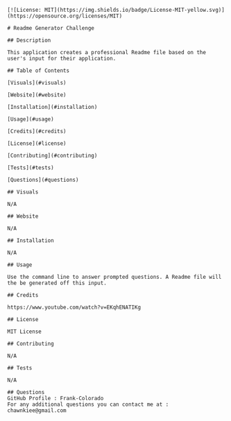 
    [![License: MIT](https://img.shields.io/badge/License-MIT-yellow.svg)](https://opensource.org/licenses/MIT)

    # Readme Generator Challenge
    
    ## Description 
    
    This application creates a professional Readme file based on the user's input for their application.

    ## Table of Contents

    [Visuals](#visuals)

    [Website](#website)

    [Installation](#installation)

    [Usage](#usage)

    [Credits](#credits)

    [License](#license)

    [Contributing](#contributing)

    [Tests](#tests)

    [Questions](#questions)

    ## Visuals 
    
    N/A
    
    ## Website 
    
    N/A

    ## Installation 
    
    N/A
    
    ## Usage
   
    Use the command line to answer prompted questions. A Readme file will the be generated off this input. 
    
    ## Credits 

    https://www.youtube.com/watch?v=EKqhENATIKg

    ## License 

    MIT License

    ## Contributing

    N/A

    ## Tests 

    N/A

    ## Questions 
    GitHub Profile : Frank-Colorado
    For any additional questions you can contact me at :  chawnkiee@gmail.com
    